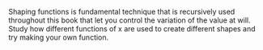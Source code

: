 Shaping functions is fundamental technique that is recursively used throughout this book that let you control the variation of the value at will. Study how different functions of x are used to create different shapes and try making your own function.
